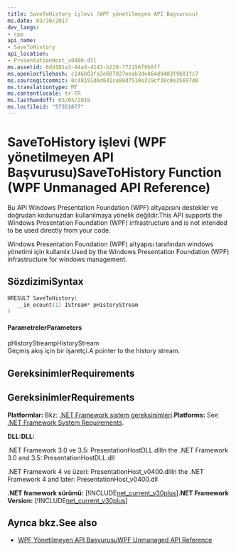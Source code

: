 ```yaml
---
title: SaveToHistory işlevi (WPF yönetilmeyen API Başvurusu)
ms.date: 03/30/2017
dev_langs:
- cpp
api_name:
- SaveToHistory
api_location:
- PresentationHost_v0400.dll
ms.assetid: 6dd101a3-44ad-4143-b228-772156f9b8ff
ms.openlocfilehash: c146b03fa3e687027eeab3de864d9403f9b01fc7
ms.sourcegitcommit: 0c48191d6d641ce88d7510e319cf38c0e35697d0
ms.translationtype: MT
ms.contentlocale: tr-TR
ms.lasthandoff: 03/05/2019
ms.locfileid: "57351677"
---
```

# <a name="savetohistory-function-wpf-unmanaged-api-reference"></a><span data-ttu-id="f997e-102">SaveToHistory işlevi (WPF yönetilmeyen API Başvurusu)</span><span class="sxs-lookup"><span data-stu-id="f997e-102">SaveToHistory Function (WPF Unmanaged API Reference)</span></span>
<span data-ttu-id="f997e-103">Bu API Windows Presentation Foundation (WPF) altyapısını destekler ve doğrudan kodunuzdan kullanılmaya yönelik değildir.</span><span class="sxs-lookup"><span data-stu-id="f997e-103">This API supports the Windows Presentation Foundation (WPF) infrastructure and is not intended to be used directly from your code.</span></span>  
  
 <span data-ttu-id="f997e-104">Windows Presentation Foundation (WPF) altyapısı tarafından windows yönetimi için kullanılır.</span><span class="sxs-lookup"><span data-stu-id="f997e-104">Used by the Windows Presentation Foundation (WPF) infrastructure for windows management.</span></span>  
  
## <a name="syntax"></a><span data-ttu-id="f997e-105">Sözdizimi</span><span class="sxs-lookup"><span data-stu-id="f997e-105">Syntax</span></span>  
  
```cpp  
HRESULT SaveToHistory(  
   __in_ecount(1) IStream* pHistoryStream  
)  
```  
  
#### <a name="parameters"></a><span data-ttu-id="f997e-106">Parametreler</span><span class="sxs-lookup"><span data-stu-id="f997e-106">Parameters</span></span>  
 <span data-ttu-id="f997e-107">pHistoryStream</span><span class="sxs-lookup"><span data-stu-id="f997e-107">pHistoryStream</span></span>  
 <span data-ttu-id="f997e-108">Geçmiş akış için bir işaretçi.</span><span class="sxs-lookup"><span data-stu-id="f997e-108">A pointer to the history stream.</span></span>  
  
## <a name="requirements"></a><span data-ttu-id="f997e-109">Gereksinimler</span><span class="sxs-lookup"><span data-stu-id="f997e-109">Requirements</span></span>  
  
## <a name="requirements"></a><span data-ttu-id="f997e-110">Gereksinimler</span><span class="sxs-lookup"><span data-stu-id="f997e-110">Requirements</span></span>  
 <span data-ttu-id="f997e-111">**Platformlar:** Bkz: [.NET Framework sistem gereksinimleri](../../get-started/system-requirements.md).</span><span class="sxs-lookup"><span data-stu-id="f997e-111">**Platforms:** See [.NET Framework System Requirements](../../get-started/system-requirements.md).</span></span>  
  
 <span data-ttu-id="f997e-112">**DLL:**</span><span class="sxs-lookup"><span data-stu-id="f997e-112">**DLL:**</span></span>  
  
 <span data-ttu-id="f997e-113">.NET Framework 3.0 ve 3.5: PresentationHostDLL.dll</span><span class="sxs-lookup"><span data-stu-id="f997e-113">In the .NET Framework 3.0 and 3.5: PresentationHostDLL.dll</span></span>  
  
 <span data-ttu-id="f997e-114">.NET Framework 4 ve üzeri: PresentationHost_v0400.dll</span><span class="sxs-lookup"><span data-stu-id="f997e-114">In the .NET Framework 4 and later: PresentationHost_v0400.dll</span></span>  
  
 <span data-ttu-id="f997e-115">**.NET framework sürümü:** [!INCLUDE[net_current_v30plus](../../../../includes/net-current-v30plus-md.md)]</span><span class="sxs-lookup"><span data-stu-id="f997e-115">**.NET Framework Version:** [!INCLUDE[net_current_v30plus](../../../../includes/net-current-v30plus-md.md)]</span></span>  
  
## <a name="see-also"></a><span data-ttu-id="f997e-116">Ayrıca bkz.</span><span class="sxs-lookup"><span data-stu-id="f997e-116">See also</span></span>
- [<span data-ttu-id="f997e-117">WPF Yönetilmeyen API Başvurusu</span><span class="sxs-lookup"><span data-stu-id="f997e-117">WPF Unmanaged API Reference</span></span>](wpf-unmanaged-api-reference.md)
